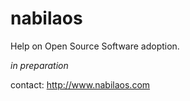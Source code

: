 nabilaos
========

Help on Open Source Software adoption.

*in preparation*


contact: http://www.nabilaos.com
